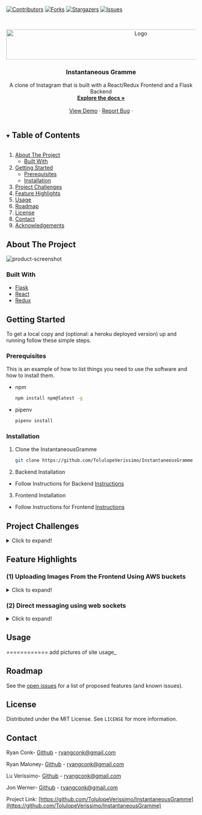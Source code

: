<!--
*** Thanks for checking out the Best-README-Template. If you have a suggestion
*** that would make this better, please fork the InstantaneousGramme and create a pull request
*** or simply open an issue with the tag "enhancement".
*** Thanks again! Now go create something AMAZING! :D
***
***
***
*** To avoid retyping too much info. Do a search and replace for the following:
*** RyanGC93, Sherwood-Group, twitter_handle, ryangconk@gmail.com, project_title, This a clone of Instagram that is built with 
-->



<!-- PROJECT SHIELDS -->
<!--
*** I'm using markdown "reference style" links for readability.
*** Reference links are enclosed in brackets [ ] instead of parentheses ( ).
*** See the bottom of this document for the declaration of the reference variables
*** for contributors-url, forks-url, etc. This is an optional, concise syntax you may use.
*** https://www.markdownguide.org/basic-syntax/#reference-style-links
-->
[![Contributors][contributors-shield]][contributors-url]
[![Forks][forks-shield]][forks-url]
[![Stargazers][stars-shield]][stars-url]
[![Issues][issues-shield]][issues-url]




<!-- PROJECT LOGO -->
<br />
<p align="center">
  <a href="https://github.com/RyanGC93/Sherwood-Group">
    <img src="https://i.imgur.com/JoipYSm.png?1" alt="Logo" width="700" height="80">
  </a>

  <h3 align="center">Instantaneous Gramme</h3>
  <p align="center">
    A clone of Instagram that is built with a React/Redux Frontend and a Flask Backend
    <br />
    <a href="https://github.com/TolulopeVerissimo/InstantaneousGramme/wiki"><strong>Explore the docs »</strong></a>
    <br />
    <br />
    <a href="https://instantaneous-gramme.herokuapp.com">View Demo</a>
    ·
    <a href="https://github.com/TolulopeVerissimo/InstantaneousGramme/issues">Report Bug</a>
    ·
  </p>
</p>



<!-- TABLE OF CONTENTS -->
<details open="open">
  <summary><h2 style="display: inline-block">Table of Contents</h2></summary>
  <ol>
    <li>
      <a href="#about-the-project">About The Project</a>
      <ul>
        <li><a href="#built-with">Built With</a></li>
      </ul>
    </li>
    <li>
      <a href="#getting-started">Getting Started</a>
      <ul>
        <li><a href="#prerequisites">Prerequisites</a></li>
        <li><a href="#installation">Installation</a></li>
      </ul>
    </li>
    <li><a href="#project-challenges">Project Challenges</a></li>
    <li><a href="#feature-highlights">Feature Highlights</a></li>
    <li><a href="#usage">Usage</a></li>
    <li><a href="#roadmap">Roadmap</a></li>
    <li><a href="#license">License</a></li>
    <li><a href="#contact">Contact</a></li>
    <li><a href="#acknowledgements">Acknowledgements</a></li>
  </ol>
</details>



<!-- ABOUT THE PROJECT -->
## About The Project

![product-screenshot](https://i.imgur.com/n3vzM1f.png)




### Built With

* [Flask](https://flask.palletsprojects.com/)
* [React](https://reactjs.org/)
* [Redux](https://redux.js.org/)



<!-- GETTING STARTED -->
## Getting Started

To get a local copy and (optional: a heroku deployed version) up and running follow these simple steps.

### Prerequisites

This is an example of how to list things you need to use the software and how to install them.
* npm
  ```sh
  npm install npm@latest -g
  ```
* pipenv
  ```sh
  pipenv install
  ```
### Installation

1. Clone the InstantaneousGramme
   ```sh
   git clone https://github.com/TolulopeVerissimo/InstantaneousGramme
   ```

2. Backend Installation
- Follow Instructions for Backend [Instructions]()

3. Frontend Installation
- Follow Instructions for Frontend [Instructions]()



## Project Challenges
<details>
  <summary>Click to expand!</summary>
  
  
  ## Heading
  1. A numbered
  2. list
     * With some
     * Sub bullets
</details>

## Feature Highlights

### (1) Uploading Images From the Frontend Using AWS buckets
<details>
  <summary>Click to expand!</summary>
  
  ### Summary
  TODO >>>>> ADD Summary
  ### Code Snippet
  ```
  export async function getSignedRequest(photo){
  let res = await fetch('/sign_s3/?file_name='+photo.name+"&file_type="+photo.type);
  if (res.ok) {
    res= await res.json()
    uploadFile(photo, res.data, res.url);
  } else {
    console.error('could not get url')
  }
  return res.data.url + res.data.fields.key
}

export async function uploadFile(file, s3Data, url){
  const data = new FormData()
  for(const key in s3Data.fields){
    data.append(key, s3Data.fields[key]);
  }
  data.append('file', file)
  const res = await fetch(url, {
    method:'POST',
    body: data
  })
  return res
}
  ```
</details>


### (2) Direct messaging using web sockets
<details>
  <summary>Click to expand!</summary>
  
  ### Summary
  TODO >>>>> ADD Summary
  ### Code Snippet
  ```
  export async function getSignedRequest(photo){
  let res = await fetch('/sign_s3/?file_name='+photo.name+"&file_type="+photo.type);
  if (res.ok) {
    res= await res.json()
    uploadFile(photo, res.data, res.url);
  } else {
    console.error('could not get url')
  }
  return res.data.url + res.data.fields.key
}

export async function uploadFile(file, s3Data, url){
  const data = new FormData()
  for(const key in s3Data.fields){
    data.append(key, s3Data.fields[key]);
  }
  data.append('file', file)
  const res = await fetch(url, {
    method:'POST',
    body: data
  })
  return res
}
  ```
</details>

<!-- USAGE EXAMPLES -->
## Usage

============ add pictures of site usage_


<!-- ROADMAP -->
## Roadmap

See the [open issues](https://github.com/TolulopeVerissimo/InstantaneousGramme/issues) for a list of proposed features (and known issues).



<!-- CONTRIBUTING -->
<!-- LICENSE -->
## License

Distributed under the MIT License. See `LICENSE` for more information.



<!-- CONTACT -->
## Contact

Ryan Conk- [Github](https://github.com/RyanGC93) - ryangconk@gmail.com

Ryan Maloney- [Github](https://github.com/r-maloney) - ryangconk@gmail.com

Lu Verissimo- [Github](https://github.com/TolulopeVerissimo) - ryangconk@gmail.com

Jon Werner- [Github](https://github.com/jon-wehner) - ryangconk@gmail.com

Project Link: [https://github.com/TolulopeVerissimo/InstantaneousGramme](https://github.com/TolulopeVerissimo/InstantaneousGramme)



<!-- ACKNOWLEDGEMENTS -->





<!-- MARKDOWN LINKS & IMAGES -->
<!-- https://www.markdownguide.org/basic-syntax/#reference-style-links -->
[contributors-shield]: https://img.shields.io/github/contributors/TolulopeVerissimo/InstantaneousGramme.svg?style=for-the-badge
[contributors-url]: https://github.com/TolulopeVerissimo/InstantaneousGramme/graphs/contributors
[forks-shield]: https://img.shields.io/github/forks/TolulopeVerissimo/InstantaneousGramme.svg?style=for-the-badge
[forks-url]: https://github.com/TolulopeVerissimo/InstantaneousGramme/network/members
[stars-shield]: https://img.shields.io/github/stars/TolulopeVerissimo/InstantaneousGramme.svg?style=for-the-badge
[stars-url]: https://github.com/TolulopeVerissimo/InstantaneousGramme/stargazers
[issues-shield]: https://img.shields.io/github/issues/TolulopeVerissimo/InstantaneousGramme.svg?style=for-the-badge
[issues-url]: https://github.com/TolulopeVerissimo/InstantaneousGramme/issues
[linkedin-shield]: https://img.shields.io/badge/-LinkedIn-black.svg?style=for-the-badge&logo=linkedin&colorB=555
[linkedin-url]: https://linkedin.com/in/TolulopeVerissimo